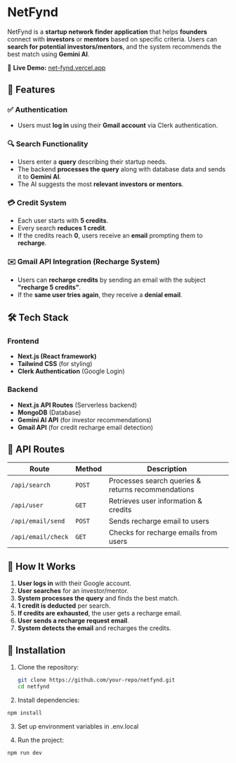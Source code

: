 # NetFynd

NetFynd is a **startup network finder application** that helps **founders** connect with **investors** or **mentors** based on specific criteria. Users can **search for potential investors/mentors**, and the system recommends the best match using **Gemini AI**.

🚀 **Live Demo:** [net-fynd.vercel.app](https://net-fynd.vercel.app/) 

## 🚀 Features

### ✅ Authentication
- Users must **log in** using their **Gmail account** via Clerk authentication.

### 🔍 Search Functionality
- Users enter a **query** describing their startup needs.
- The backend **processes the query** along with database data and sends it to **Gemini AI**.
- The AI suggests the most **relevant investors or mentors**.

### 💳 Credit System
- Each user starts with **5 credits**.
- Every search **reduces 1 credit**.
- If the credits reach **0**, users receive an **email** prompting them to **recharge**.

### ✉️ Gmail API Integration (Recharge System)
- Users can **recharge credits** by sending an email with the subject **"recharge 5 credits"**.
- If the **same user tries again**, they receive a **denial email**.

## 🛠 Tech Stack

### **Frontend**
- **Next.js (React framework)**
- **Tailwind CSS** (for styling)
- **Clerk Authentication** (Google Login)

### **Backend**
- **Next.js API Routes** (Serverless backend)
- **MongoDB** (Database)
- **Gemini AI API** (for investor recommendations)
- **Gmail API** (for credit recharge email detection)

## 📡 API Routes

| Route             | Method | Description                                      |
|------------------|--------|--------------------------------------------------|
| `/api/search`    | `POST` | Processes search queries & returns recommendations |
| `/api/user`      | `GET`  | Retrieves user information & credits            |
| `/api/email/send`| `POST` | Sends recharge email to users                   |
| `/api/email/check` | `GET` | Checks for recharge emails from users          |

## 🚀 How It Works

1. **User logs in** with their Google account.
2. **User searches** for an investor/mentor.
3. **System processes the query** and finds the best match.
4. **1 credit is deducted** per search.
5. **If credits are exhausted**, the user gets a recharge email.
6. **User sends a recharge request email**.
7. **System detects the email** and recharges the credits.

## 📌 Installation

1. Clone the repository:
   ```sh
   git clone https://github.com/your-repo/netfynd.git
   cd netfynd
    ```

2. Install dependencies:

```sh
npm install
```

3. Set up environment variables in .env.local

4. Run the project:
```
npm run dev
```

